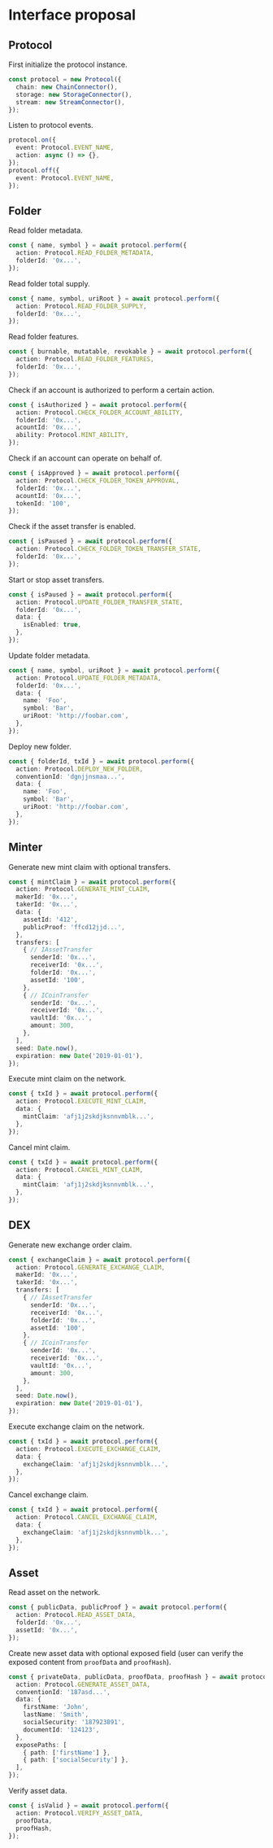 # Interface proposal

## Protocol

First initialize the protocol instance.

```ts
const protocol = new Protocol({
  chain: new ChainConnector(),
  storage: new StorageConnector(),
  stream: new StreamConnector(),
});
```

Listen to protocol events.

```ts
protocol.on({
  event: Protocol.EVENT_NAME,
  action: async () => {},
});
protocol.off({
  event: Protocol.EVENT_NAME,
});
```

## Folder 

Read folder metadata.

```ts
const { name, symbol } = await protocol.perform({
  action: Protocol.READ_FOLDER_METADATA,
  folderId: '0x...',
});
```

Read folder total supply.

```ts
const { name, symbol, uriRoot } = await protocol.perform({
  action: Protocol.READ_FOLDER_SUPPLY,
  folderId: '0x...',
});
```

Read folder features.

```ts
const { burnable, mutatable, revokable } = await protocol.perform({
  action: Protocol.READ_FOLDER_FEATURES,
  folderId: '0x...',
});
```

Check if an account is authorized to perform a certain action.

```ts
const { isAuthorized } = await protocol.perform({
  action: Protocol.CHECK_FOLDER_ACCOUNT_ABILITY,
  folderId: '0x...',
  acountId: '0x...',
  ability: Protocol.MINT_ABILITY,
});
```

Check if an account can operate on behalf of.

```ts
const { isApproved } = await protocol.perform({
  action: Protocol.CHECK_FOLDER_TOKEN_APPROVAL,
  folderId: '0x...',
  acountId: '0x...',
  tokenId: '100',
});
```

Check if the asset transfer is enabled.

```ts
const { isPaused } = await protocol.perform({
  action: Protocol.CHECK_FOLDER_TOKEN_TRANSFER_STATE,
  folderId: '0x...',
});
```

Start or stop asset transfers.

```ts
const { isPaused } = await protocol.perform({
  action: Protocol.UPDATE_FOLDER_TRANSFER_STATE,
  folderId: '0x...',
  data: {
    isEnabled: true,
  },
});
```

Update folder metadata.

```ts
const { name, symbol, uriRoot } = await protocol.perform({
  action: Protocol.UPDATE_FOLDER_METADATA,
  folderId: '0x...',
  data: {
    name: 'Foo',
    symbol: 'Bar',
    uriRoot: 'http://foobar.com',
  },
});
```

Deploy new folder.

```ts
const { folderId, txId } = await protocol.perform({
  action: Protocol.DEPLOY_NEW_FOLDER,
  conventionId: 'dgnjjnsmaa...',
  data: {
    name: 'Foo',
    symbol: 'Bar',
    uriRoot: 'http://foobar.com',
  },
});
```

## Minter

Generate new mint claim with optional transfers.

```ts
const { mintClaim } = await protocol.perform({
  action: Protocol.GENERATE_MINT_CLAIM,
  makerId: '0x...',
  takerId: '0x...',
  data: {
    assetId: '412',
    publicProof: 'ffcd12jjd...',
  },
  transfers: [
    { // IAssetTransfer
      senderId: '0x...',
      receiverId: '0x...',
      folderId: '0x...',
      assetId: '100',
    },
    { // ICoinTransfer
      senderId: '0x...',
      receiverId: '0x...',
      vaultId: '0x...',
      amount: 300,
    },
  ],
  seed: Date.now(),
  expiration: new Date('2019-01-01'),
});
```

Execute mint claim on the network.

```ts
const { txId } = await protocol.perform({
  action: Protocol.EXECUTE_MINT_CLAIM,
  data: {
    mintClaim: 'afj1j2skdjksnnvmblk...',
  },
});
```

Cancel mint claim.

```ts
const { txId } = await protocol.perform({
  action: Protocol.CANCEL_MINT_CLAIM,
  data: {
    mintClaim: 'afj1j2skdjksnnvmblk...',
  },
});
```

## DEX

Generate new exchange order claim.

```ts
const { exchangeClaim } = await protocol.perform({
  action: Protocol.GENERATE_EXCHANGE_CLAIM,
  makerId: '0x...',
  takerId: '0x...',
  transfers: [
    { // IAssetTransfer
      senderId: '0x...',
      receiverId: '0x...',
      folderId: '0x...',
      assetId: '100',
    },
    { // ICoinTransfer
      senderId: '0x...',
      receiverId: '0x...',
      vaultId: '0x...',
      amount: 300,
    },
  ],
  seed: Date.now(),
  expiration: new Date('2019-01-01'),
});
```

Execute exchange claim on the network.

```ts
const { txId } = await protocol.perform({
  action: Protocol.EXECUTE_EXCHANGE_CLAIM,
  data: {
    exchangeClaim: 'afj1j2skdjksnnvmblk...',
  },
});
```

Cancel exchange claim.

```ts
const { txId } = await protocol.perform({
  action: Protocol.CANCEL_EXCHANGE_CLAIM,
  data: {
    exchangeClaim: 'afj1j2skdjksnnvmblk...',
  },
});
```

## Asset

Read asset on the network.

```ts
const { publicData, publicProof } = await protocol.perform({
  action: Protocol.READ_ASSET_DATA,
  folderId: '0x...',
  assetId: '0x...',
});
```

Create new asset data with optional exposed field (user can verify the exposed content from `proofData` and `proofHash`).

```ts
const { privateData, publicData, proofData, proofHash } = await protocol.perform({
  action: Protocol.GENERATE_ASSET_DATA,
  conventionId: '187asd...',
  data: {
    firstName: 'John',
    lastName: 'Smith',
    socialSecurity: '187923891',
    documentId: '124123',
  },
  exposePaths: [
    { path: ['firstName'] },
    { path: ['socialSecurity'] },
  ],
});
```

Verify asset data.

```ts
const { isValid } = await protocol.perform({
  action: Protocol.VERIFY_ASSET_DATA,
  proofData,
  proofHash,
});
```
